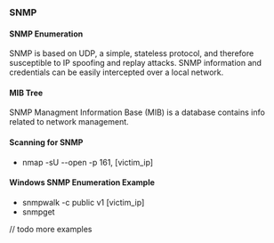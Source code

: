 ### SNMP

#### SNMP Enumeration

SNMP is based on UDP, a simple, stateless protocol, and therefore susceptible to IP spoofing and replay attacks. SNMP information and credentials can be easily intercepted over a local network.

#### MIB Tree

SNMP Managment Information Base (MIB) is a database contains info related to network management. 

#### Scanning for SNMP
- nmap -sU --open -p 161, [victim_ip] 

#### Windows SNMP Enumeration Example
 - snmpwalk -c public v1 [victim_ip]
 - snmpget
 
 // todo more examples
 

